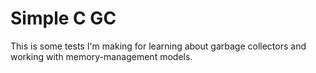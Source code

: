 # Simple C GC

This is some tests I'm making for learning about garbage collectors and
working with memory-management models.
